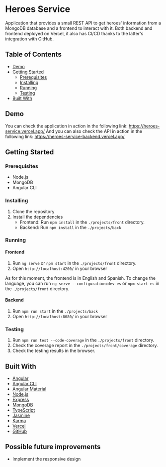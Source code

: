 # Heroes Service

Application that provides a small REST API to get heroes' information from a MongoDB database and a frontend to interact with it. Both backend and frontend deployed on Vercel, it also has CI/CD thanks to the latter's integration with GitHub.

## Table of Contents

-   [Demo](#demo)
-   [Getting Started](#getting-started)
    -   [Prerequisites](#prerequisites)
    -   [Installing](#installing)
    -   [Running](#running)
    -   [Testing](#testing)
-   [Built With](#built-with)

## Demo

You can check the application in action in the following link: https://heroes-service.vercel.app/
And you can also check the API in action in the following link: https://heroes-service-backend.vercel.app/

## Getting Started

### Prerequisites

-   Node.js
-   MongoDB
-   Angular CLI

### Installing

1. Clone the repository
2. Install the dependencies
    - Frontend: Run `npm install` in the `./projects/front` directory.
    - Backend: Run `npm install` in the `./projects/back`

### Running

#### Frontend

1. Run `ng serve` or `npm start` in the `./projects/front` directory.
2. Open `http://localhost:4200/` in your browser

As for this moment, the frontend is in English and Spanish. To change the language, you can run `ng serve --configuration=dev-es` or `npm start-es` in the `./projects/front` directory.

#### Backend

1. Run `npm run start` in the `./projects/back`
2. Open `http://localhost:8080/` in your browser

### Testing

1. Run `npm run test --code-coverage` in the `./projects/front` directory.
2. Check the coverage report in the `./projects/front/coverage` directory.
3. Check the testing results in the browser.

## Built With

-   [Angular](https://angular.io/)
-   [Angular CLI](https://cli.angular.io/)
-   [Angular Material](https://material.angular.io/)
-   [Node.js](https://nodejs.org/en/)
-   [Express](https://expressjs.com/)
-   [MongoDB](https://www.mongodb.com/)
-   [TypeScript](https://www.typescriptlang.org/)
-	[Jasmine](https://jasmine.github.io/)
-	[Karma](https://karma-runner.github.io/)
-   [Vercel](https://vercel.com/)
-   [GitHub](https://github.com/)

## Possible future improvements

-   Implement the responsive design
